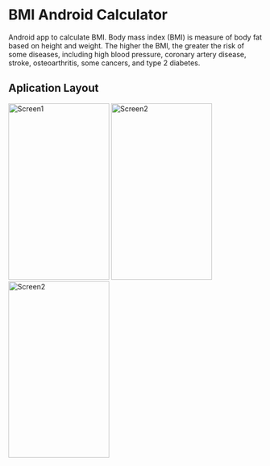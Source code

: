# BMI Android Calculator
Android app to calculate BMI. Body mass index (BMI) is measure of body fat based on height and weight. The higher the BMI, the greater the risk of some diseases, including high blood pressure, coronary artery disease, stroke, osteoarthritis, some cancers, and type 2 diabetes.

## Aplication Layout

<img src="https://github.com/user-cube/BMI_Android_Calculator/blob/master/Screens/Screen1.jpeg" alt="Screen1"  width="200" height="350">
<img src="https://github.com/user-cube/BMI_Android_Calculator/blob/master/Screens/Screen2.jpeg" alt="Screen2" width="200" height="350">
<img src="https://github.com/user-cube/BMI_Android_Calculator/blob/master/Screens/Screen3.jpeg" alt="Screen2" width="200" height="350">
